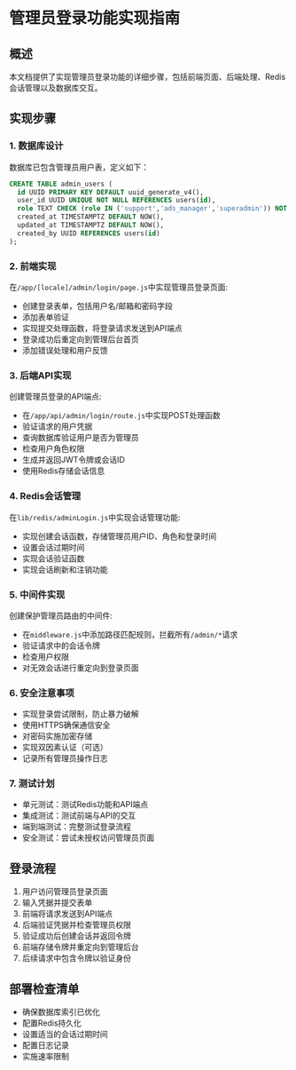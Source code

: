 # 管理员登录功能实现指南

## 概述
本文档提供了实现管理员登录功能的详细步骤，包括前端页面、后端处理、Redis会话管理以及数据库交互。

## 实现步骤

### 1. 数据库设计
数据库已包含管理员用户表，定义如下：
```sql
CREATE TABLE admin_users (
  id UUID PRIMARY KEY DEFAULT uuid_generate_v4(),
  user_id UUID UNIQUE NOT NULL REFERENCES users(id),
  role TEXT CHECK (role IN ('support','ads_manager','superadmin')) NOT NULL,
  created_at TIMESTAMPTZ DEFAULT NOW(),
  updated_at TIMESTAMPTZ DEFAULT NOW(),
  created_by UUID REFERENCES users(id)
);
```

### 2. 前端实现
在`/app/[locale]/admin/login/page.js`中实现管理员登录页面:

- 创建登录表单，包括用户名/邮箱和密码字段
- 添加表单验证
- 实现提交处理函数，将登录请求发送到API端点
- 登录成功后重定向到管理后台首页
- 添加错误处理和用户反馈

### 3. 后端API实现
创建管理员登录的API端点:

- 在`/app/api/admin/login/route.js`中实现POST处理函数
- 验证请求的用户凭据
- 查询数据库验证用户是否为管理员
- 检查用户角色权限
- 生成并返回JWT令牌或会话ID
- 使用Redis存储会话信息

### 4. Redis会话管理
在`lib/redis/adminLogin.js`中实现会话管理功能:

- 实现创建会话函数，存储管理员用户ID、角色和登录时间
- 设置会话过期时间
- 实现会话验证函数
- 实现会话刷新和注销功能

### 5. 中间件实现
创建保护管理员路由的中间件:

- 在`middleware.js`中添加路径匹配规则，拦截所有`/admin/*`请求
- 验证请求中的会话令牌
- 检查用户权限
- 对无效会话进行重定向到登录页面

### 6. 安全注意事项
- 实现登录尝试限制，防止暴力破解
- 使用HTTPS确保通信安全
- 对密码实施加密存储
- 实现双因素认证（可选）
- 记录所有管理员操作日志

### 7. 测试计划
- 单元测试：测试Redis功能和API端点
- 集成测试：测试前端与API的交互
- 端到端测试：完整测试登录流程
- 安全测试：尝试未授权访问管理员页面

## 登录流程
1. 用户访问管理员登录页面
2. 输入凭据并提交表单
3. 前端将请求发送到API端点
4. 后端验证凭据并检查管理员权限
5. 验证成功后创建会话并返回令牌
6. 前端存储令牌并重定向到管理后台
7. 后续请求中包含令牌以验证身份

## 部署检查清单
- 确保数据库索引已优化
- 配置Redis持久化
- 设置适当的会话过期时间
- 配置日志记录
- 实施速率限制
